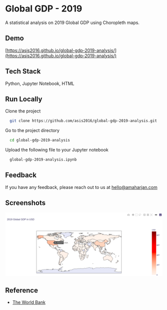 
# Global GDP - 2019

A statistical analysis on 2019 Global GDP using Choropleth maps.


## Demo

[https://asis2016.github.io/global-gdp-2019-analysis/](https://asis2016.github.io/global-gdp-2019-analysis/)

  
## Tech Stack

Python, Jupyter Notebook, HTML

  
## Run Locally

Clone the project

```bash
  git clone https://github.com/asis2016/global-gdp-2019-analysis.git
```

Go to the project directory

```bash
  cd global-gdp-2019-analysis
```


Upload the following file to your Jupyter notebook

```bash
  global-gdp-2019-analysis.ipynb
```

  
## Feedback

If you have any feedback, please reach out to us at hello@amaharjan.com

  
## Screenshots

![Screenshot](screenshots/screenshot-v1.png)

  
## Reference

 - [The World Bank](https://data.worldbank.org/)

  